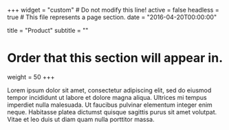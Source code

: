 +++
widget = "custom"  # Do not modify this line!
active = false 
headless = true  # This file represents a page section.
date = "2016-04-20T00:00:00"

title = "Product"
subtitle = ""

# Order that this section will appear in.
weight = 50
+++

Lorem ipsum dolor sit amet, consectetur adipiscing elit, sed do eiusmod tempor incididunt ut labore et dolore magna aliqua. Ultrices mi tempus imperdiet nulla malesuada. Ut faucibus pulvinar elementum integer enim neque. Habitasse platea dictumst quisque sagittis purus sit amet volutpat. Vitae et leo duis ut diam quam nulla porttitor massa.
